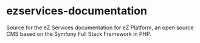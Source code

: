# ezservices-documentation
Source for the eZ Services documentation for eZ Platform, an open source CMS based on the Symfony Full Stack Framework in PHP. 
